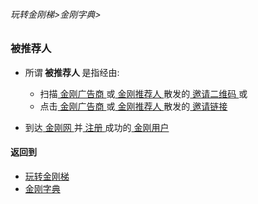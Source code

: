 ###### 玩转金刚梯>金刚字典>
### 被推荐人
- 所谓<strong> 被推荐人 </strong >是指经由:
  - 扫描[ 金刚广告商 ](https://github.com/a2zitpro/web/blob/master/LadderFree/kkDictionary/KKAdvertiser.md)或[ 金刚推荐人 ](https://github.com/a2zitpro/web/blob/master/LadderFree/kkDictionary/KKReferrer.md)散发的[ 邀请二维码 ](https://github.com/a2zitpro/web/blob/master/LadderFree/kkDictionary/KKInvitationQRCode.md) 或
  - 点击[ 金刚广告商 ](https://github.com/a2zitpro/web/blob/master/LadderFree/kkDictionary/KKAdvertiser.md)或[ 金刚推荐人 ](https://github.com/a2zitpro/web/blob/master/LadderFree/kkDictionary/KKReferrer.md)散发的[ 邀请链接 ]()

- 到达[ 金刚网 ]()并[ 注册 ](https://github.com/a2zitpro/web/blob/master/l2_reg.md)成功的[ 金刚用户 ]()


#### 返回到
- [玩转金刚梯](https://github.com/a2zitpro/web/blob/master/LadderFree/A.md)
- [金刚字典](https://github.com/a2zitpro/web/blob/master/LadderFree/kkDictionary/KKDictionary.md)

